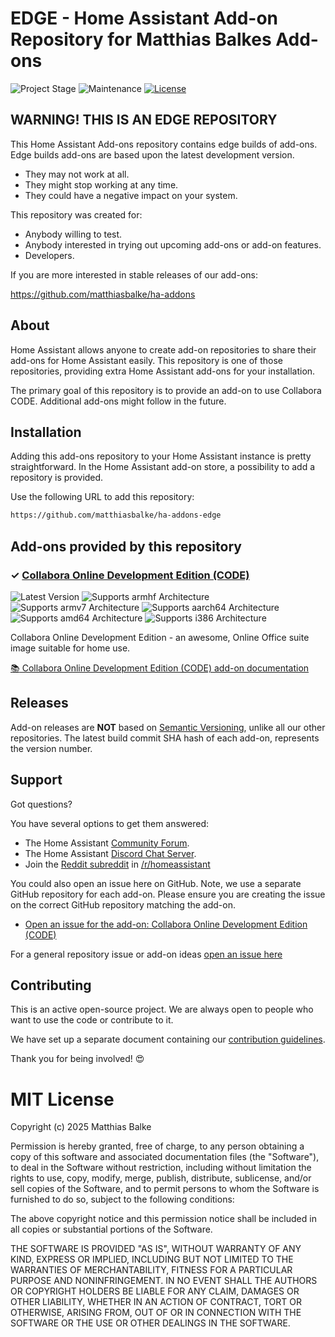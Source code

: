 # EDGE - Home Assistant Add-on Repository for Matthias Balkes Add-ons

![Project Stage][project-stage-shield]
![Maintenance][maintenance-shield]
[![License][license-shield]](LICENSE.md)

## WARNING! THIS IS AN EDGE REPOSITORY

This Home Assistant Add-ons repository contains edge builds of add-ons. Edge
builds add-ons are based upon the latest development version.

- They may not work at all.
- They might stop working at any time.
- They could have a negative impact on your system.

This repository was created for:

- Anybody willing to test.
- Anybody interested in trying out upcoming add-ons or add-on features.
- Developers.

If you are more interested in stable releases of our add-ons:

<https://github.com/matthiasbalke/ha-addons>

## About

Home Assistant allows anyone to create add-on repositories to share their
add-ons for Home Assistant easily. This repository is one of those repositories,
providing extra Home Assistant add-ons for your installation.

The primary goal of this repository is to provide an add-on to use Collabora CODE.
Additional add-ons might follow in the future.

## Installation

Adding this add-ons repository to your Home Assistant instance is
pretty straightforward. In the Home Assistant add-on store,
a possibility to add a repository is provided.

Use the following URL to add this repository:

```txt
https://github.com/matthiasbalke/ha-addons-edge
```

## Add-ons provided by this repository

### &#10003; [Collabora Online Development Edition (CODE)][addon-collabora-code]

![Latest Version][collabora-code-version-shield]
![Supports armhf Architecture][collabora-code-armhf-shield]
![Supports armv7 Architecture][collabora-code-armv7-shield]
![Supports aarch64 Architecture][collabora-code-aarch64-shield]
![Supports amd64 Architecture][collabora-code-amd64-shield]
![Supports i386 Architecture][collabora-code-i386-shield]

Collabora Online Development Edition - an awesome, Online Office suite image suitable for home use.

[:books: Collabora Online Development Edition (CODE) add-on documentation][addon-doc-collabora-code]

## Releases

Add-on releases are **NOT** based on [Semantic Versioning][semver], unlike
all our other repositories. The latest build commit SHA hash of each
add-on, represents the version number.

## Support

Got questions?

You have several options to get them answered:

- The Home Assistant [Community Forum][forum].
- The Home Assistant [Discord Chat Server][discord-ha].
- Join the [Reddit subreddit][reddit] in [/r/homeassistant][reddit]

You could also open an issue here on GitHub. Note, we use a separate
GitHub repository for each add-on. Please ensure you are creating the issue
on the correct GitHub repository matching the add-on.

- [Open an issue for the add-on: Collabora Online Development Edition (CODE)][collabora-code-issue]

For a general repository issue or add-on ideas [open an issue here][issue]

## Contributing

This is an active open-source project. We are always open to people who want to
use the code or contribute to it.

We have set up a separate document containing our
[contribution guidelines](.github/CONTRIBUTING.md).

Thank you for being involved! :heart_eyes:

# MIT License

Copyright (c) 2025 Matthias Balke

Permission is hereby granted, free of charge, to any person obtaining a copy
of this software and associated documentation files (the "Software"), to deal
in the Software without restriction, including without limitation the rights
to use, copy, modify, merge, publish, distribute, sublicense, and/or sell
copies of the Software, and to permit persons to whom the Software is
furnished to do so, subject to the following conditions:

The above copyright notice and this permission notice shall be included in all
copies or substantial portions of the Software.

THE SOFTWARE IS PROVIDED "AS IS", WITHOUT WARRANTY OF ANY KIND, EXPRESS OR
IMPLIED, INCLUDING BUT NOT LIMITED TO THE WARRANTIES OF MERCHANTABILITY,
FITNESS FOR A PARTICULAR PURPOSE AND NONINFRINGEMENT. IN NO EVENT SHALL THE
AUTHORS OR COPYRIGHT HOLDERS BE LIABLE FOR ANY CLAIM, DAMAGES OR OTHER
LIABILITY, WHETHER IN AN ACTION OF CONTRACT, TORT OR OTHERWISE, ARISING FROM,
OUT OF OR IN CONNECTION WITH THE SOFTWARE OR THE USE OR OTHER DEALINGS IN THE
SOFTWARE.

[addon-collabora-code]: https://github.com/matthiasbalke/addon-collabora-code/tree/a29a394
[addon-doc-collabora-code]: https://github.com/matthiasbalke/addon-collabora-code/blob/a29a394/README.md
[collabora-code-issue]: https://github.com/matthiasbalke/addon-collabora-code/issues
[collabora-code-version-shield]: https://img.shields.io/badge/version-a29a394-blue.svg
[collabora-code-aarch64-shield]: https://img.shields.io/badge/aarch64-yes-green.svg
[collabora-code-amd64-shield]: https://img.shields.io/badge/amd64-yes-green.svg
[collabora-code-armhf-shield]: https://img.shields.io/badge/armhf-no-red.svg
[collabora-code-armv7-shield]: https://img.shields.io/badge/armv7-no-red.svg
[collabora-code-i386-shield]: https://img.shields.io/badge/i386-no-red.svg
[discord-ha]: https://discord.gg/c5DvZ4e
[discord-shield]: https://img.shields.io/discord/478094546522079232.svg
[forum-shield]: https://img.shields.io/badge/community-forum-brightgreen.svg
[forum]: https://community.home-assistant.io/u/matthiasbalke
[issue]: https://github.com/matthiasbalke/ha-addons-edge/issues
[license-shield]: https://img.shields.io/github/license/matthiasbalke/ha-addons-edge.svg
[maintenance-shield]: https://img.shields.io/maintenance/yes/2025.svg
[project-stage-shield]: https://img.shields.io/badge/project%20stage-experimental-yellow.svg
[reddit]: https://reddit.com/r/homeassistant
[semver]: http://semver.org/spec/v2.0.0.html